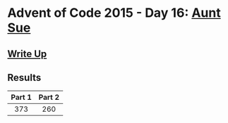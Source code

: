 # Advent of Code 2015 - Day 16: [Aunt Sue](https://adventofcode.com/2015/day/16)

## [Write Up](https://github.com/CodingAP/advent-of-code/blob/main/writeups/2015/day16_writeup.md)
## Results
| Part 1 | Part 2 | 
|:---:|:---:|
| 373 | 260 |